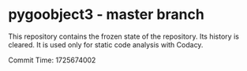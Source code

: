 # pygoobject3 - master branch

This repository contains the frozen state of the repository.
Its history is cleared. It is used only for static code
analysis with Codacy.

Commit Time: 1725674002